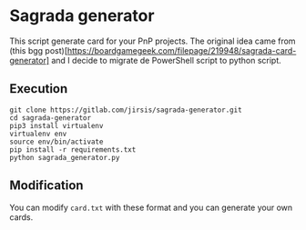 # Sagrada generator

This script generate card for your PnP projects.
The original idea came from (this bgg post)[https://boardgamegeek.com/filepage/219948/sagrada-card-generator] and I decide to migrate de PowerShell script to python script.

## Execution

```
git clone https://gitlab.com/jirsis/sagrada-generator.git
cd sagrada-generator
pip3 install virtualenv
virtualenv env
source env/bin/activate
pip install -r requirements.txt
python sagrada_generator.py
```

## Modification

You can modify ```card.txt``` with these format and you can generate your own cards.

